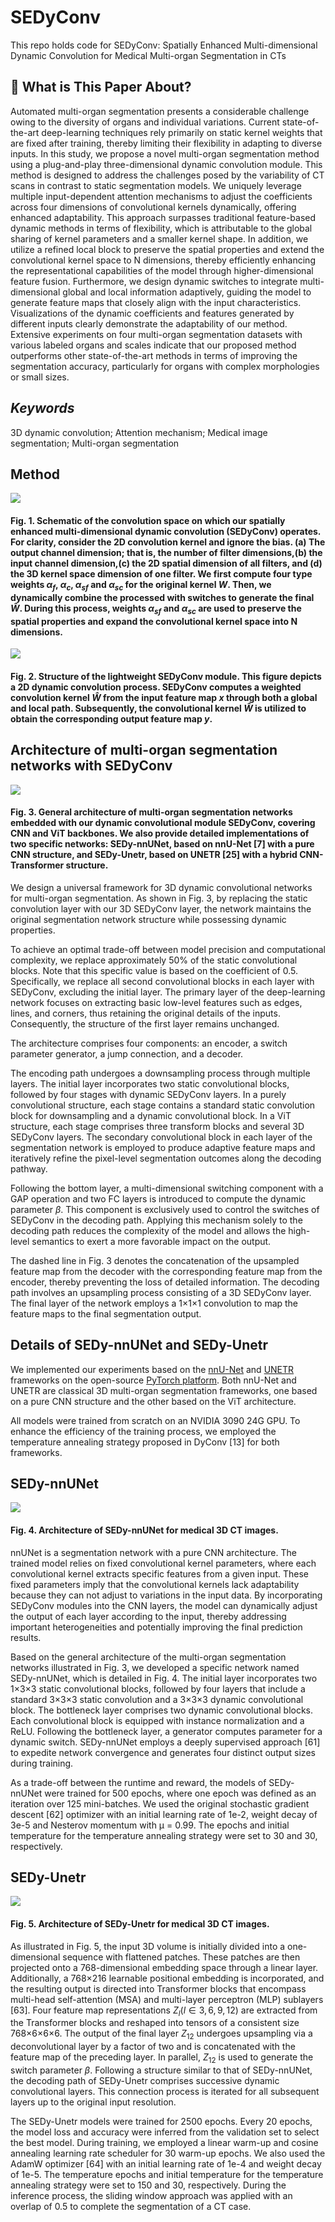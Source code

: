 # SEDyConv

This repo holds code for SEDyConv: Spatially Enhanced Multi-dimensional Dynamic Convolution for Medical Multi-organ Segmentation in CTs

## 📌 What is This Paper About?

Automated multi-organ segmentation presents a considerable challenge owing to the diversity of organs and individual variations. Current state-of-the-art deep-learning techniques rely primarily on static kernel weights that are fixed after training, thereby limiting their flexibility in adapting to diverse inputs. In this study, we propose a novel multi-organ segmentation method using a plug-and-play three-dimensional dynamic convolution module. This method is designed to address the challenges posed by the variability of CT scans in contrast to static segmentation models. We uniquely leverage multiple input-dependent attention mechanisms to adjust the coefficients across four dimensions of convolutional kernels dynamically, offering enhanced adaptability. This approach surpasses traditional feature-based dynamic methods in terms of flexibility, which is attributable to the global sharing of kernel parameters and a smaller kernel shape. In addition, we utilize a refined local block to preserve the spatial properties and extend the convolutional kernel space to N dimensions, thereby efficiently enhancing the representational capabilities of the model through higher-dimensional feature fusion. Furthermore, we design dynamic switches to integrate multi-dimensional global and local information adaptively, guiding the model to generate feature maps that closely align with the input characteristics. Visualizations of the dynamic coefficients and features generated by different inputs clearly demonstrate the adaptability of our method. Extensive experiments on four multi-organ segmentation datasets with various labeled organs and scales indicate that our proposed method outperforms other state-of-the-art methods in terms of improving the segmentation accuracy, particularly for organs with complex morphologies or small sizes.

## *Keywords*

3D dynamic convolution; Attention mechanism; Medical image segmentation; Multi-organ segmentation

## Method

![](./imgs/fig3.png)

#### **Fig. 1.** Schematic of the convolution space on which our spatially enhanced multi-dimensional dynamic convolution (SEDyConv) operates. For clarity, consider the 2D convolution kernel and ignore the bias. (a) The output channel dimension; that is, the number of filter dimensions,(b) the input channel dimension,(c) the 2D spatial dimension of all filters, and (d) the 3D kernel space dimension of one filter. We first compute four type weights ${\alpha}_f$, ${\alpha}_c$, ${\alpha}_{sf}$ and ${\alpha}_{sc}$ for the original kernel ${W}$. Then, we dynamically combine the processed  with switches to generate the final $\hat{W}$. During this process, weights ${\alpha}_{sf}$ and ${\alpha}_{sc}$ are used to preserve the spatial properties and expand the convolutional kernel space into N dimensions.

![](./imgs/fig5.png)

#### **Fig. 2.** Structure of the lightweight SEDyConv module. This figure depicts a 2D dynamic convolution process. SEDyConv computes a weighted convolution kernel $\hat{W}$ from the input feature map $x$ through both a global and local path. Subsequently, the convolutional kernel $\hat{W}$ is utilized to obtain the corresponding output feature map $y$.

## Architecture of multi-organ segmentation networks with SEDyConv

![](./imgs/fig6.png)

#### **Fig. 3.** General architecture of multi-organ segmentation networks embedded with our dynamic convolutional module SEDyConv, covering CNN and ViT backbones. We also provide detailed implementations of two specific networks: SEDy-nnUNet, based on nnU-Net [7] with a pure CNN structure, and SEDy-Unetr, based on UNETR [25] with a hybrid CNN-Transformer structure.

We design a universal framework for 3D dynamic convolutional networks for multi-organ segmentation. As shown in Fig. 3, by replacing the static convolution layer with our 3D SEDyConv layer, the network maintains the original segmentation network structure while possessing dynamic properties.

To achieve an optimal trade-off between model precision and computational complexity, we replace approximately 50% of the static convolutional blocks. Note that this specific value is based on the coefficient of 0.5. Specifically, we replace all second convolutional blocks in each layer with SEDyConv, excluding the initial layer. The primary layer of the deep-learning network focuses on extracting basic low-level features such as edges, lines, and corners, thus retaining the original details of the inputs. Consequently, the structure of the first layer remains unchanged.

The architecture comprises four components: an encoder, a switch parameter generator, a jump connection, and a decoder.

The encoding path undergoes a downsampling process through multiple layers. The initial layer incorporates two static convolutional blocks, followed by four stages with dynamic SEDyConv layers. In a purely convolutional structure, each stage contains a standard static convolution block for downsampling and a dynamic convolutional block. In a ViT structure, each stage comprises three transform blocks and several 3D SEDyConv layers. The secondary convolutional block in each layer of the segmentation network is employed to produce adaptive feature maps and iteratively refine the pixel-level segmentation outcomes along the decoding pathway.

Following the bottom layer, a multi-dimensional switching component with a GAP operation and two FC layers is introduced to compute the dynamic parameter ${\beta}$. This component is exclusively used to control the switches of SEDyConv in the decoding path. Applying this mechanism solely to the decoding path reduces the complexity of the model and allows the high-level semantics to exert a more favorable impact on the output.

The dashed line in Fig. 3 denotes the concatenation of the upsampled feature map from the decoder with the corresponding feature map from the encoder, thereby preventing the loss of detailed information. The decoding path involves an upsampling process consisting of a 3D SEDyConv layer. The final layer of the network employs a 1×1×1 convolution to map the feature maps to the final segmentation output.

## Details of SEDy-nnUNet and SEDy-Unetr

We implemented our experiments based on the [nnU-Net](https://github.com/MIC-DKFZ/nnUNet) and [UNETR](https://monai.io/research/unetr) frameworks on the open-source [PyTorch platform](http://pytorch.org/). Both nnU-Net and UNETR are classical 3D multi-organ segmentation frameworks, one based on a pure CNN structure and the other based on the ViT architecture.

All models were trained from scratch on an NVIDIA 3090 24G GPU. To enhance the efficiency of the training process, we employed the temperature annealing strategy proposed in DyConv [13] for both frameworks.

## SEDy-nnUNet

![](./imgs/fig7.png)

#### **Fig. 4.** Architecture of SEDy-nnUNet for medical 3D CT images.

nnUNet is a segmentation network with a pure CNN architecture. The trained model relies on fixed convolutional kernel parameters, where each convolutional kernel extracts specific features from a given input. These fixed parameters imply that the convolutional kernels lack adaptability because they can not adjust to variations in the input data. By incorporating SEDyConv modules into the CNN layers, the model can dynamically adjust the output of each layer according to the input, thereby addressing important heterogeneities and potentially improving the final prediction results.

Based on the general architecture of the multi-organ segmentation networks illustrated in Fig. 3, we developed a specific network named SEDy-nnUNet, which is detailed in Fig. 4. The initial layer incorporates two 1×3×3 static convolutional blocks, followed by four layers that include a standard 3×3×3 static convolution and a 3×3×3 dynamic convolutional block. The bottleneck layer comprises two dynamic convolutional blocks. Each convolutional block is equipped with instance normalization and a ReLU. Following the bottleneck layer, a generator computes parameter  for a dynamic switch. SEDy-nnUNet employs a deeply supervised approach [61] to expedite network convergence and generates four distinct output sizes during training.

As a trade-off between the runtime and reward, the models of SEDy-nnUNet were trained for 500 epochs, where one epoch was defined as an iteration over 125 mini-batches. We used the original stochastic gradient descent [62] optimizer with an initial learning rate of 1e-2, weight decay of 3e-5 and Nesterov momentum with µ = 0.99. The epochs and initial temperature for the temperature annealing strategy were set to 30 and 30, respectively.

## SEDy-Unetr

![](./imgs/fig8.png)

#### **Fig. 5.** Architecture of SEDy-Unetr for medical 3D CT images.

As illustrated in Fig. 5, the input 3D volume is initially divided into a one-dimensional sequence with flattened patches. These patches are then projected onto a 768-dimensional embedding space through a linear layer. Additionally, a 768×216 learnable positional embedding is incorporated, and the resulting output is directed into Transformer blocks that encompass multi-head self-attention (MSA) and multi-layer perceptron (MLP) sublayers [63]. Four feature map representations $Z_l(l{\in}{3,6,9,12})$ are extracted from the Transformer blocks and reshaped into tensors of a consistent size 768×6×6×6. The output of the final layer $Z_12$ undergoes upsampling via a deconvolutional layer by a factor of two and is concatenated with the feature map of the preceding layer. In parallel, $Z_12$ is used to generate the switch parameter ${\beta}$. Following a structure similar to that of SEDy-nnUNet, the decoding path of SEDy-Unetr comprises successive dynamic convolutional layers. This connection process is iterated for all subsequent layers up to the original input resolution.

The SEDy-Unetr models were trained for 2500 epochs. Every 20 epochs, the model loss and accuracy were inferred from the validation set to select the best model. During training, we employed a linear warm-up and cosine annealing learning rate scheduler for 30 warm-up epochs. We also used the AdamW optimizer [64] with an initial learning rate of 1e-4 and weight decay of 1e-5. The temperature epochs and initial temperature for the temperature annealing strategy were set to 150 and 30, respectively. During the inference process, the sliding window approach was applied with an overlap of 0.5 to complete the segmentation of a CT case.
